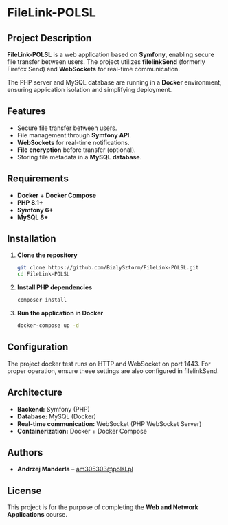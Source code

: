 # FileLink-POLSL

## Project Description

**FileLink-POLSL** is a web application based on **Symfony**, enabling secure file transfer between users. The project utilizes **filelinkSend** (formerly Firefox Send) and **WebSockets** for real-time communication.

The PHP server and MySQL database are running in a **Docker** environment, ensuring application isolation and simplifying deployment.

## Features

- Secure file transfer between users.
- File management through **Symfony API**.
- **WebSockets** for real-time notifications.
- **File encryption** before transfer (optional).
- Storing file metadata in a **MySQL database**.

## Requirements

- **Docker** + **Docker Compose**
- **PHP 8.1+**
- **Symfony 6+**
- **MySQL 8+**

## Installation

1. **Clone the repository**
   ```sh
   git clone https://github.com/BialySztorm/FileLink-POLSL.git
   cd FileLink-POLSL
   ```

2. **Install PHP dependencies**
   ```sh
   composer install
   ```

3. **Run the application in Docker**
   ```sh
   docker-compose up -d
   ```

## Configuration

The project docker test runs on HTTP and WebSocket on port 1443. For proper operation, ensure these settings are also configured in filelinkSend.

## Architecture

- **Backend:** Symfony (PHP)
- **Database:** MySQL (Docker)
- **Real-time communication:** WebSocket (PHP WebSocket Server)
- **Containerization:** Docker + Docker Compose

## Authors

- **Andrzej Manderla** – [am305303@polsl.pl](mailto:am305303@polsl.pl)

## License

This project is for the purpose of completing the **Web and Network Applications** course.